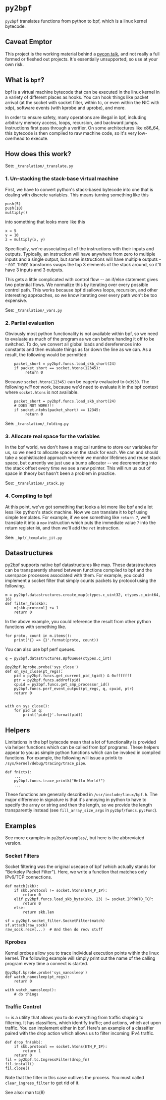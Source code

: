 # `py2bpf`

`py2bpf` translates functions from python to bpf, which is a linux kernel
bytecode.

## Caveat Emptor

This project is the working material behind a [pycon
talk](https://www.youtube.com/watch?v=CpqMroMBGP4), and not really a full
formed or fleshed out projects. It's essentially unsupported, so use at
your own risk.

## What is `bpf`?

bpf is a virtual machine bytecode that can be executed in the linux kernel
in a variety of different places as hooks. You can hook things like packet
arrival (at the socket with socket filter, within tc, or even within the
NIC with xdp), software events (with kprobe and uprobe), and more.

In order to ensure safety, many operations are illegal in bpf, including
arbitrary memory access, loops, recursion, and backward jumps. Instructions
first pass through a verifier. On some architectures like x86_64, this
bytecode is then compiled to raw machine code, so it's very low-overhead to
execute.

## How does this work?

See: `_translation/_translate.py`

### 1. Un-stacking the stack-base virtual machine

First, we have to convert python's stack-based bytecode into one that is
dealing with discrete variables. This means turning something like this

```
push(5)
push(10)
multiply()
```

into something that looks more like this

```
x = 5
y = 10
z = multiply(x, y)
```

Specifically, we're associating all of the instructions with their inputs
and outputs. Typically, an instruction will have anywhere from zero to
multiple inputs and a single output, but some instructions will have
multiple outputs -- `ROT_THREE` transforms swaps the top 3 elements of the
stack around, so it'll have 3 inputs and 3 outputs.

This gets a little complicated with control flow -- an if/else statement
gives two potential flows. We normalize this by iterating over every
possible control path. This works because bpf disallows loops, recursion,
and other interesting approaches, so we know iterating over every path
won't be too expensive.

See: `_translation/_vars.py`

### 2. Partial evaluation

Obviously most python functionality is not available within bpf, so we need
to evaluate as much of the program as we can before handing it off to be
switched. To do, we convert all global loads and dereferences into
constants and then evaluate things as far down the line as we can. As a
result, the following would be permitted:

```
    packet_short = py2bpf.funcs.load_skb_short(24)
    if packet_short == socket.htons(12345):
         return 0
```

Because `socket.htons(12345)` can be eagerly evaluated to `0x3930`. The
following *will not* work, because we'd need to evaluate it in the bpf
context where `socket.htons` is not available.

```
    packet_short = py2bpf.funcs.load_skb_short(24)
    # DOES NOT WORK!!!
    if socket.ntohs(packet_short) == 12345:
         return 0
```

See: `_translation/_folding.py`

### 3. Allocate real space for the variables

In the bpf world, we don't have a magical runtime to store our variables
for us, so we need to allocate space on the stack for each. We can and
should take a sophisticated approach wherein we monitor lifetimes and reuse
stack space, but currently we just use a bump allocator -- we decrementing
into the stack offset every time we see a new pointer. This will run us out
of space in theory but hasn't been a problem in practice.

See: `_translation/_stack.py`

### 4. Compiling to bpf

At this point, we've got something that looks a lot more like bpf and a lot
less like python's stack machine. Now we can translate it to bpf using
simple templates. For example, if we see something like `return 7`, we'll
translate it into a `mov` instruction which puts the immediate value `7`
into the return register `R0`, and then we'll add the `ret` instruction.

See: `_bpf/_template_jit.py`

## Datastructures

py2bpf supports native bpf datastructures like map. These datastructures
can be transparently shared between functions compiled to bpf and the
userspace processes associated with them. For example, you could implement
a socket filter that simply counts packets by protocol using the following.

```
m = py2bpf.datastructures.create_map(ctypes.c_uint32, ctypes.c_uint64, 16)
def filter_fn(skb):
    m[skb.protocol] += 1
    return 0
```

In the above example, you could reference the result from other python
functions with something like.

```
for proto, count in m.items():
    print('{} => {}'.format(proto, count))
```

You can also use bpf perf queues.

```
q = py2bpf.datastructures.BpfQueue(ctypes.c_int)

@py2bpf.kprobe.probe('sys_close')
def on_sys_close(pt_regs):
    pid = py2bpf.funcs.get_current_pid_tgid() & 0xfffffff
    ptr = py2bpf.funcs.addrof(pid)
    cpuid = py2bpf.funcs.get_smp_processor_id()
    py2bpf.funcs.perf_event_output(pt_regs, q, cpuid, ptr)
    return 0


with on_sys_close():
    for pid in q:
        print('pid={}'.format(pid))
```

## Helpers

Limitations in the bpf bytecode mean that a lot of functionality is
provided via helper functions which can be called from bpf programs. These
helpers appear to you as simple python functions which can be invoked in
compiled functions. For example, the following will issue a printk to
`/sys/kernel/debug/tracing/trace_pipe`.

```
def fn(ctx):
    ...
    py2bpf.funcs.trace_printk("Hello World!")
    ...
```

These functions are generally described in `/usr/include/linux/bpf.h`. The
major difference in signature is that it's annoying in python to have to
specify the array or string and then the length, so we provide the length
transparently instead (see `fill_array_size_args` in
`py2bpf/funcs.py:Func`).

## Examples

See more examples in `py2bpf/examples/`, but here is the abbreviated version.

### Socket Filters

Socket filtering was the original usecase of bpf (which actually stands for
"Berkeley Packet Filter"). Here, we write a function that matches only
IPv6/TCP connections.

```
def match(skb):
    if skb.protocol != socket.htons(ETH_P_IP):
        return 0
    elif py2bpf.funcs.load_skb_byte(skb, 23) != socket.IPPROTO_TCP:
        return 0
    else:
        return skb.len

sf = py2bpf.socket_filter.SocketFilter(match)
sf.attach(raw_sock)
raw_sock.recv(...)  # And then do recv stuff
```

### Kprobes

Kernel probes allow you to trace individual execution points within the
linux kernel. The following example will simply print out the name of the
calling program every time a connect is started.

```
@py2bpf.kprobe.probe('sys_nanosleep')
def watch_nanosleep(pt_regs):
    return 0

with watch_nanosleep():
    # do things
```


### Traffic Control

`tc` is a utility that allows you to do everything from traffic shaping to
filtering. It has classifiers, which identify traffic; and actions, which
act upon traffic. You can implement either in bpf. Here's an example of a
classifier paired with the drop action which allows us to filter incoming
IPv4 traffic.

```
def drop_fn(skb):
    if skb.protocol == socket.htons(ETH_P_IP):
        return 1
    return 0
fil = py2bpf.tc.IngressFilter(drop_fn)
fil.install()
fil.close()
```

Note that the filter in this case outlives the process. You must called
`clear_ingress_filter` to get rid of it.

See also: man tc(8)
